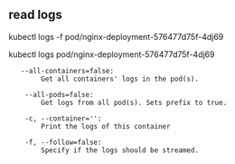 ## read logs
kubectl logs -f  pod/nginx-deployment-576477d75f-4dj69 

kubectl logs   pod/nginx-deployment-576477d75f-4dj69 

```
   --all-containers=false:
        Get all containers' logs in the pod(s).

    --all-pods=false:
        Get logs from all pod(s). Sets prefix to true.

    -c, --container='':
        Print the logs of this container

    -f, --follow=false:
        Specify if the logs should be streamed.
```
